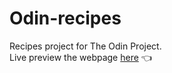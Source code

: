 # Odin-recipes
Recipes project for The Odin Project.\
Live preview the webpage [here](https://uaitt.github.io/Odin-recipes/)
:point_left:
